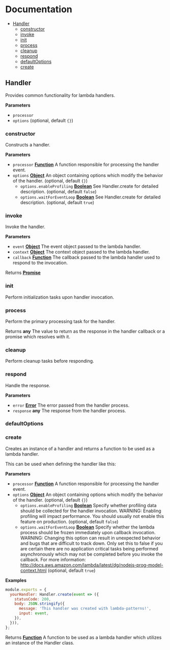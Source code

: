 <!--
  This file was generated by emdaer

  Its template can be found at .emdaer/DOCUMENTATION.emdaer.md
-->

# Documentation

<!-- toc -->

- [Handler](#handler)
  * [constructor](#constructor)
  * [invoke](#invoke)
  * [init](#init)
  * [process](#process)
  * [cleanup](#cleanup)
  * [respond](#respond)
  * [defaultOptions](#defaultoptions)
  * [create](#create)

<!-- tocstop -->

<!-- Generated by documentation.js. Update this documentation by updating the source code. -->

## Handler

Provides common functionality for lambda handlers.

**Parameters**

-   `processor`  
-   `options`   (optional, default `{}`)

### constructor

Constructs a handler.

**Parameters**

-   `processor` **[Function](https://developer.mozilla.org/docs/Web/JavaScript/Reference/Statements/function)** A function responsible for processing the handler event.
-   `options` **[Object](https://developer.mozilla.org/docs/Web/JavaScript/Reference/Global_Objects/Object)** An object containing options which modify the behavior of the handler. (optional, default `{}`)
    -   `options.enableProfiling` **[Boolean](https://developer.mozilla.org/docs/Web/JavaScript/Reference/Global_Objects/Boolean)** See Handler.create for detailed description. (optional, default `false`)
    -   `options.waitForEventLoop` **[Boolean](https://developer.mozilla.org/docs/Web/JavaScript/Reference/Global_Objects/Boolean)** See Handler.create for detailed description. (optional, default `true`)

### invoke

Invoke the handler.

**Parameters**

-   `event` **[Object](https://developer.mozilla.org/docs/Web/JavaScript/Reference/Global_Objects/Object)** The event object passed to the lambda handler.
-   `context` **[Object](https://developer.mozilla.org/docs/Web/JavaScript/Reference/Global_Objects/Object)** The context object passed to the lambda handler.
-   `callback` **[Function](https://developer.mozilla.org/docs/Web/JavaScript/Reference/Statements/function)** The callback passed to the lambda handler used to respond to the
      invocation.

Returns **[Promise](https://developer.mozilla.org/docs/Web/JavaScript/Reference/Global_Objects/Promise)** 

### init

Perform initialization tasks upon handler invocation.

### process

Perform the primary processing task for the handler.

Returns **any** The value to return as the response in the handler callback or a promise
  which resolves with it.

### cleanup

Perform cleanup tasks before responding.

### respond

Handle the response.

**Parameters**

-   `error` **[Error](https://developer.mozilla.org/docs/Web/JavaScript/Reference/Global_Objects/Error)** The error passed from the handler process.
-   `response` **any** The response from the handler process.

### defaultOptions

### create

Creates an instance of a handler and returns a function to be used as a
lambda handler.

This can be used when defining the handler like this:

**Parameters**

-   `processor` **[Function](https://developer.mozilla.org/docs/Web/JavaScript/Reference/Statements/function)** A function responsible for processing the handler event.
-   `options` **[Object](https://developer.mozilla.org/docs/Web/JavaScript/Reference/Global_Objects/Object)** An object containing options which modify the behavior of the handler. (optional, default `{}`)
    -   `options.enableProfiling` **[Boolean](https://developer.mozilla.org/docs/Web/JavaScript/Reference/Global_Objects/Boolean)** Specify whether profiling data should be collected for the handler
          invocation.  WARNING: Enabling profiling will impact performance. You should usually
          not enable this feature on production. (optional, default `false`)
    -   `options.waitForEventLoop` **[Boolean](https://developer.mozilla.org/docs/Web/JavaScript/Reference/Global_Objects/Boolean)** Specify whether the lambda process should be frozen immediately upon
          callback invocation.  WARNING: Changing this option can result in unexpected behavior and bugs
          that are difficult to track down. Only set this to false if you are
          certain there are no application critical tasks being performed
          asynchronously which may not be completed before you invoke the callback.
          For more information:
          <http://docs.aws.amazon.com/lambda/latest/dg/nodejs-prog-model-context.html> (optional, default `true`)

**Examples**

```javascript
module.exports = {
  yourHandler: Handler.create(event => ({
    statusCode: 200,
    body: JSON.stringify({
      message: 'This handler was created with lambda-patterns!',
      input: event,
    }),
  })),
};
```

Returns **[Function](https://developer.mozilla.org/docs/Web/JavaScript/Reference/Statements/function)** A function to be used as a lambda handler which utilizes an instance of
  the Handler class.




